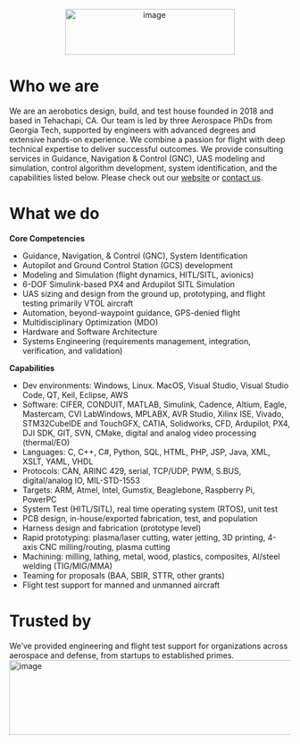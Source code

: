 <p align="center">
  <img width="304" height="82" alt="image" src="https://github.com/user-attachments/assets/731872c0-34d7-479d-9879-45aed75d2cbe" />
</p>

# Who we are
We are an aerobotics design, build, and test house founded in 2018 and based in Tehachapi, CA. Our team is led by three Aerospace PhDs from Georgia Tech, supported by engineers with advanced degrees and extensive hands-on experience. We combine a passion for flight with deep technical expertise to deliver successful outcomes. We provide consulting services in Guidance, Navigation & Control (GNC), UAS modeling and simulation, control algorithm development, system identification, and the capabilities listed below. Please check out our [website](https://optim.aero/) or [contact us](mailto:info@optim.aero).

# What we do
<strong>Core Competencies</strong> 
- Guidance, Navigation, & Control (GNC), System Identification 
-	Autopilot and Ground Control Station (GCS) development
-	Modeling and Simulation (flight dynamics, HITL/SITL, avionics)
- 6-DOF Simulink-based PX4 and Ardupilot SITL Simulation
-	UAS sizing and design from the ground up, prototyping, and flight testing primarily VTOL aircraft
-	Automation, beyond-waypoint guidance, GPS-denied flight
-	Multidisciplinary Optimization (MDO)
-	Hardware and Software Architecture
-	Systems Engineering (requirements management, integration, verification, and validation)


<strong>Capabilities</strong>

- Dev environments: Windows, Linux. MacOS, Visual Studio, Visual Studio Code, QT, Keil, Eclipse, AWS
-	Software: CIFER, CONDUIT, MATLAB, Simulink, Cadence, Altium, Eagle, Mastercam, CVI LabWindows, MPLABX, AVR Studio, Xilinx ISE, Vivado, STM32CubeIDE and TouchGFX, CATIA, Solidworks, CFD, Ardupilot, PX4, DJI SDK, GIT, SVN, CMake, digital and analog video processing (thermal/EO)
-	Languages: C, C++, C#, Python, SQL, HTML, PHP, JSP, Java, XML, XSLT, YAML, VHDL
-	Protocols: CAN, ARINC 429, serial, TCP/UDP, PWM, S.BUS, digital/analog IO, MIL-STD-1553
-	Targets: ARM, Atmel, Intel, Gumstix, Beaglebone, Raspberry Pi, PowerPC
-	System Test (HITL/SITL), real time operating system (RTOS), unit test
-	PCB design, in-house/exported fabrication, test, and population 
-	Harness design and fabrication (prototype level)
-	Rapid prototyping: plasma/laser cutting, water jetting, 3D printing, 4-axis CNC milling/routing, plasma cutting 
-	Machining: milling, lathing, metal, wood, plastics, composites, Al/steel welding (TIG/MIG/MMA)
-	Teaming for proposals (BAA, SBIR, STTR, other grants)
-	Flight test support for manned and unmanned aircraft 

# Trusted by

We’ve provided engineering and flight test support for organizations across aerospace and defense, from startups to established primes. 
<img width="1050" height="134" alt="image" src="https://github.com/user-attachments/assets/77446d83-347f-4586-9597-a9fdc0224177" />

